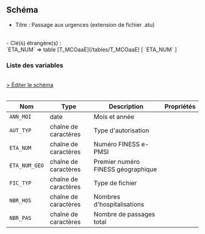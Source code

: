 ## Schéma

- Titre : Passage aux urgences (extension de fichier .atu)
<br />
- Clé(s) étrangère(s) : <br />
`ETA_NUM` => table [T_MCOaaE](/tables/T_MCOaaE) [ `ETA_NUM` ]<br />

### Liste des variables
<br />
<div>
    <a href="https://gitlab.com/healthdatahub/schema-snds/edit/master/schemas/PMSI%20MCO/T_SUPaaATU.json"  
    arget="_blank" rel="noopener noreferrer">> Éditer le schéma</a>
    <OutboundLink />
</div>
<br />

Nom|Type|Description|Propriétés
-|-|-|-
`ANN_MOI`|date|Mois et année||
`AUT_TYP`|chaîne de caractères|Type d&#x27;autorisation||
`ETA_NUM`|chaîne de caractères|Numéro FINESS e-PMSI||
`ETA_NUM_GEO`|chaîne de caractères|Premier numéro FINESS géographique||
`FIC_TYP`|chaîne de caractères|Type de fichier||
`NBR_HOS`|chaîne de caractères|Nombres d&#x27;hospitalisations||
`NBR_PAS`|chaîne de caractères|Nombre de passages total||

